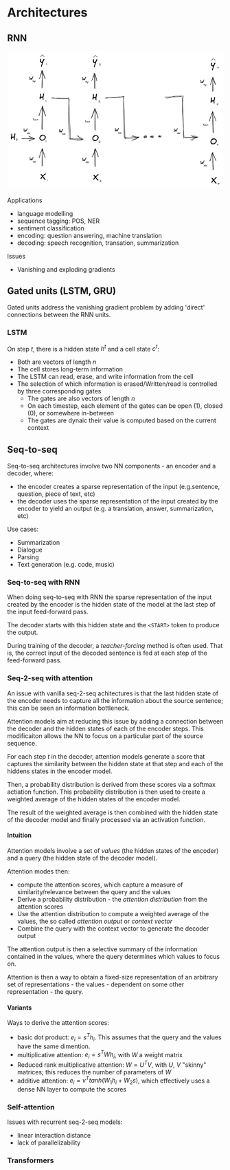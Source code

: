# Architectures

## RNN

![rnn](_static/rnn.png)

Applications
- language modelling
- sequence tagging: POS, NER
- sentiment classification
- encoding: question answering, machine translation
- decoding: speech recognition, transation, summarization

Issues
- Vanishing and exploding gradients

## Gated units (LSTM, GRU)

Gated units address the vanishing gradient problem by adding 'direct' connections between the RNN units.

### LSTM

On step $t$, there is a hidden state $h^t$ and a cell state $c^t$:
- Both are vectors of length $n$
- The cell stores long-term information
- The LSTM can read, erase, and write information from the cell
- The selection of which information is erased/Written/read is controlled by three corresponding gates
  - The gates are also vectors of length $n$
  - On each timestep, each element of the gates can be open (1), closed (0), or somewhere in-between
  - The gates are dynaic their value is computed based on the current context

## Seq-to-seq

Seq-to-seq architectures involve two NN components - an encoder and a decoder, where:
- the encoder creates a sparse representation of the input (e.g.sentence, question, piece of text, etc)
- the decoder uses the sparse representation of the input created by the encoder to yield an output (e.g. a translation, answer, summarization, etc)

Use cases:
- Summarization
- Dialogue
- Parsing
- Text generation (e.g. code, music)

### Seq-to-seq with RNN

When doing seq-to-seq with RNN the sparse representation of the input created by the encoder is the hidden state of the model at the last step of the input feed-forward pass.

The decoder starts with this hidden state and the `<START>` token to produce the output.

During training of the decoder, a *teacher-forcing* method is often used. That is, the correct input of the decoded sentence is fed at each step of the feed-forward pass.

### Seq-2-seq with attention

An issue with vanilla seq-2-seq achitectures is that the last hidden state of the encoder needs to capture all the information about the source sentence; this can be seen an information bottleneck.

Attention models aim at reducing this issue by adding a connection between the decoder and the hidden states of each of the encoder steps. This modificaiton allows the NN to focus on a particular part of the source sequence.

For each step $t$ in the decoder, attention models generate a score that captures the similarity between the hidden state at that step and each of the hiddens states in the encoder model.

Then, a probability distribution is derived from these scores via a softmax actiation function. This probability distribution is then used to create a weighted average of the hidden states of the encoder model. 

The result of the weighted average is then combined with the hidden state of the decoder model and finally processed via an activation function.

#### Intuition

Attention models involve a set of *values* (the hidden states of the encoder) and a query (the hidden state of the decoder model).

Attention modes then:
- compute the attention scores, which capture a measure of similarity/relevance between the query and the values
- Derive a probability distribution - the *attention distribution* from the attention scores
- Use the attention distribution to compute a weighted average of the values, the so called *attention output* or *context vector*
- Combine the query with the context vector to generate the decoder output

The attention output is then a selective summary of the information contained in the values, where the query determines which values to focus on. 

Attention is then a way to obtain a fixed-size representation of an arbitrary set of representations - the values - dependent on some other representation - the query.

#### Variants

Ways to derive the attention scores:
- basic dot product: $e_i = s^T h_i$. This assumes that the query and the values have the same dimention.
- multiplicative attention: $e_i = s^T W h_i$, with $W$ a weight matrix
- Reduced rank multiplicative attention: $W = U^T V$, with $U$, $V$ "skinny" matrices; this reduces the number of parameters of $W$
- additive attention: $e_i = v^T tanh(W_1 h_i + W_2 s)$, which effectively uses a dense NN layer to compute the scores

### Self-attention

Issues with recurrent seq-2-seq models:
- linear interaction distance
- lack of parallelizability

### Transformers